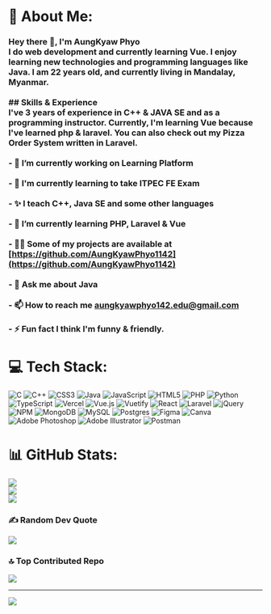 # 💫 About Me:
### Hey there 👋, I'm AungKyaw Phyo<br>I do web development and currently learning Vue. I enjoy learning new technologies and programming languages like Java. I am 22 years old, and currently living in Mandalay, Myanmar.<br><br>## Skills & Experience<br>I've 3 years of experience in C++ & JAVA SE and as a programming instructor. Currently, I'm learning Vue because I've learned php & laravel. You can also check out my Pizza Order System written in Laravel.<br><br>- 🔭 I’m currently working on **Learning Platform**<br><br>- :book: I'm currently learning to take **ITPEC FE Exam**<br><br>- :sparkles: I teach **C++, Java SE and some other languages**<br><br>- 🌱 I’m currently learning **PHP, Laravel & Vue**<br><br>- 👨‍💻 Some of my projects are available at [https://github.com/AungKyawPhyo1142](https://github.com/AungKyawPhyo1142)<br><br>- 💬 Ask me about **Java**<br><br>- 📫 How to reach me **aungkyawphyo142.edu@gmail.com**<br><br>- ⚡ Fun fact **I think I'm funny & friendly.**


# 💻 Tech Stack:
![C](https://img.shields.io/badge/c-%2300599C.svg?style=for-the-badge&logo=c&logoColor=white) ![C++](https://img.shields.io/badge/c++-%2300599C.svg?style=for-the-badge&logo=c%2B%2B&logoColor=white) ![CSS3](https://img.shields.io/badge/css3-%231572B6.svg?style=for-the-badge&logo=css3&logoColor=white) ![Java](https://img.shields.io/badge/java-%23ED8B00.svg?style=for-the-badge&logo=java&logoColor=white) ![JavaScript](https://img.shields.io/badge/javascript-%23323330.svg?style=for-the-badge&logo=javascript&logoColor=%23F7DF1E) ![HTML5](https://img.shields.io/badge/html5-%23E34F26.svg?style=for-the-badge&logo=html5&logoColor=white) ![PHP](https://img.shields.io/badge/php-%23777BB4.svg?style=for-the-badge&logo=php&logoColor=white) ![Python](https://img.shields.io/badge/python-3670A0?style=for-the-badge&logo=python&logoColor=ffdd54) ![TypeScript](https://img.shields.io/badge/typescript-%23007ACC.svg?style=for-the-badge&logo=typescript&logoColor=white) ![Vercel](https://img.shields.io/badge/vercel-%23000000.svg?style=for-the-badge&logo=vercel&logoColor=white) ![Vue.js](https://img.shields.io/badge/vuejs-%2335495e.svg?style=for-the-badge&logo=vuedotjs&logoColor=%234FC08D) ![Vuetify](https://img.shields.io/badge/Vuetify-1867C0?style=for-the-badge&logo=vuetify&logoColor=AEDDFF) ![React](https://img.shields.io/badge/react-%2320232a.svg?style=for-the-badge&logo=react&logoColor=%2361DAFB) ![Laravel](https://img.shields.io/badge/laravel-%23FF2D20.svg?style=for-the-badge&logo=laravel&logoColor=white) ![jQuery](https://img.shields.io/badge/jquery-%230769AD.svg?style=for-the-badge&logo=jquery&logoColor=white) ![NPM](https://img.shields.io/badge/NPM-%23000000.svg?style=for-the-badge&logo=npm&logoColor=white) ![MongoDB](https://img.shields.io/badge/MongoDB-%234ea94b.svg?style=for-the-badge&logo=mongodb&logoColor=white) ![MySQL](https://img.shields.io/badge/mysql-%2300f.svg?style=for-the-badge&logo=mysql&logoColor=white) ![Postgres](https://img.shields.io/badge/postgres-%23316192.svg?style=for-the-badge&logo=postgresql&logoColor=white) 	![Figma](https://img.shields.io/badge/figma-%23F24E1E.svg?style=for-the-badge&logo=figma&logoColor=white) ![Canva](https://img.shields.io/badge/Canva-%2300C4CC.svg?style=for-the-badge&logo=Canva&logoColor=white) ![Adobe Photoshop](https://img.shields.io/badge/adobephotoshop-%2331A8FF.svg?style=for-the-badge&logo=adobephotoshop&logoColor=white) ![Adobe Illustrator](https://img.shields.io/badge/adobeillustrator-%23FF9A00.svg?style=for-the-badge&logo=adobeillustrator&logoColor=white) ![Postman](https://img.shields.io/badge/Postman-FF6C37?style=for-the-badge&logo=postman&logoColor=white)
# 📊 GitHub Stats:
![](https://github-readme-stats.vercel.app/api?username=AungKyawPhyo1142&theme=radical&hide_border=false&include_all_commits=true&count_private=true)<br/>
![](https://github-readme-streak-stats.herokuapp.com/?user=AungKyawPhyo1142&theme=radical&hide_border=false)<br/>
![](https://github-readme-stats.vercel.app/api/top-langs/?username=AungKyawPhyo1142&theme=radical&hide_border=false&include_all_commits=true&count_private=true&layout=compact)

### ✍️ Random Dev Quote
![](https://quotes-github-readme.vercel.app/api?type=horizontal&theme=radical)

### 🔝 Top Contributed Repo
![](https://github-contributor-stats.vercel.app/api?username=AungKyawPhyo1142&limit=5&theme=dark&combine_all_yearly_contributions=true)

---
[![](https://visitcount.itsvg.in/api?id=AungKyawPhyo1142&icon=0&color=0)](https://visitcount.itsvg.in)

<!-- Proudly created with GPRM ( https://gprm.itsvg.in ) -->



